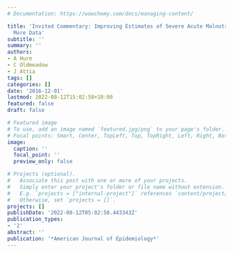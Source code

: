 ```yaml
---
# Documentation: https://wowchemy.com/docs/managing-content/

title: 'Invited Commentary: Improving Estimates of Severe Acute Malnutrition Requires
  More Data'
subtitle: ''
summary: ''
authors:
- A Hure
- C Oldmeadow
- J Attia
tags: []
categories: []
date: '2016-12-01'
lastmod: 2022-08-12T15:02:58+10:00
featured: false
draft: false

# Featured image
# To use, add an image named `featured.jpg/png` to your page's folder.
# Focal points: Smart, Center, TopLeft, Top, TopRight, Left, Right, BottomLeft, Bottom, BottomRight.
image:
  caption: ''
  focal_point: ''
  preview_only: false

# Projects (optional).
#   Associate this post with one or more of your projects.
#   Simply enter your project's folder or file name without extension.
#   E.g. `projects = ["internal-project"]` references `content/project/deep-learning/index.md`.
#   Otherwise, set `projects = []`.
projects: []
publishDate: '2022-08-12T05:02:58.443343Z'
publication_types:
- '2'
abstract: ''
publication: '*American Journal of Epidemiology*'
---
```

